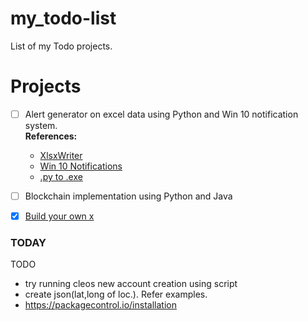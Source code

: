 # my_todo-list
List of my Todo projects.

# Projects
* [ ] Alert generator on excel data using Python and Win 10 notification system. <br/>
  **References:**
	- [XlsxWriter](https://xlsxwriter.readthedocs.io/)
	- [Win 10 Notifications](https://github.com/jithurjacob/Windows-10-Toast-Notifications)
	- [.py to .exe](https://medium.com/dreamcatcher-its-blog/making-an-stand-alone-executable-from-a-python-script-using-pyinstaller-d1df9170e263)
	
* [ ] Blockchain implementation using Python and Java

* [x] [Build your own x](https://github.com/danistefanovic/build-your-own-x)


### TODAY
TODO
- try running cleos new account creation using script
- create json(lat,long of loc.). Refer examples.
- https://packagecontrol.io/installation
